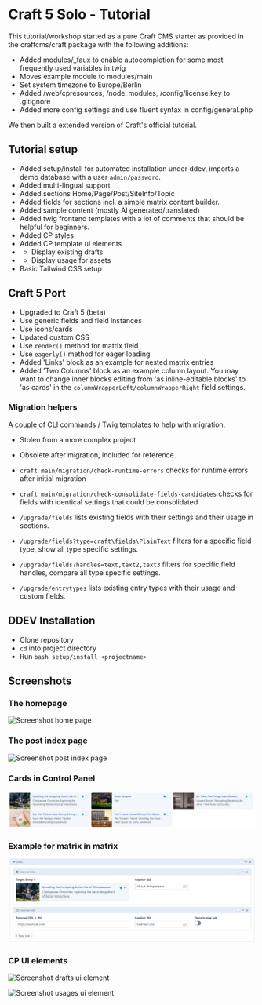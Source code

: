 # Craft 5 Solo - Tutorial

This tutorial/workshop started as a pure Craft CMS starter as provided in the craftcms/craft package with 
the following additions:

* Added modules/_faux to enable autocompletion for some most frequently used variables in twig
* Moves example module to modules/main
* Set system timezone to Europe/Berlin
* Added /web/cpresources, /node_modules, /config/license.key to .gitignore
* Added more config settings and use fluent syntax in config/general.php

We then built a extended version of Craft's official tutorial.

## Tutorial setup

* Added setup/install for automated installation under ddev, imports a demo database with a user `admin/password`.
* Added multi-lingual support
* Added sections Home/Page/Post/SiteInfo/Topic
* Added fields for sections incl. a simple matrix content builder.
* Added sample content (mostly AI generated/translated)
* Added twig frontend templates with a lot of comments that should be helpful for beginners.
* Added CP styles
* Added CP template ui elements
* * Display existing drafts
* * Display usage for assets
* Basic Tailwind CSS setup

## Craft 5 Port

* Upgraded to Craft 5 (beta)
* Use generic fields and field instances
* Use icons/cards
* Updated custom CSS
* Use `render()` method for matrix field
* Use `eagerly()` method for eager loading
* Added 'Links'  block as an example for nested matrix entries
* Added 'Two Columns' block as an example column layout. You may want to change inner blocks editing from 'as inline-editable blocks' to 'as cards' in the `columnWrapperLeft/columnWrapperRight` field settings.

### Migration helpers

A couple of CLI commands / Twig templates to help with migration. 

* Stolen from a more complex project 
* Obsolete after migration, included for reference.

* `craft main/migration/check-runtime-errors` checks for runtime errors after initial migration
* `craft main/migration/check-consolidate-fields-candidates` checks for fields with identical settings that could be consolidated

* `/upgrade/fields` lists existing fields with their settings and their usage in sections.
* `/upgrade/fields?type=craft\fields\PlainText` filters for a specific field type, show all type specific settings.
* `/upgrade/fields?handles=text,text2,text3` filters for specific field handles, compare all type specific settings.

* `/upgrade/entrytypes` lists existing entry types with their usage and custom fields.

## DDEV Installation

* Clone repository
* `cd` into project directory
* Run `bash setup/install <projectname>`

## Screenshots

### The homepage

![Screenshot home page](/screenshot-home.jpg)

### The post index page

![Screenshot post index page](/screenshot-posts.jpg)

### Cards in Control Panel

![Screenshot cards](/screenshot-cards.jpg)

### Example for matrix in matrix

![Screenshot nested entries](/screenshot-nested.jpg)

### CP UI elements

![Screenshot drafts ui element](/screenshot-drafts.jpg)

![Screenshot usages ui element](/screenshot-usages.jpg)

